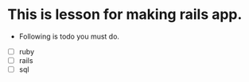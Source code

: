 # This is lesson for making rails app.
- Following is todo you must do.
- [ ] ruby
- [ ] rails
- [ ] sql

